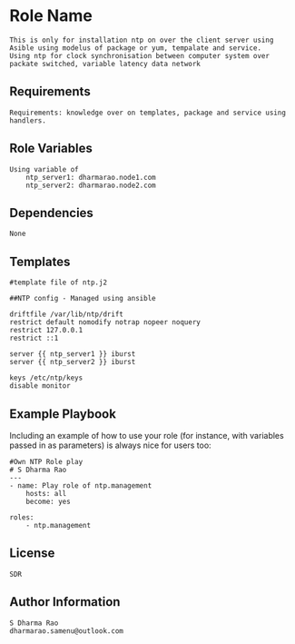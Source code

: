 Role Name
=========

    This is only for installation ntp on over the client server using Asible using modelus of package or yum, tempalate and service.
    Using ntp for clock synchronisation between computer system over packate switched, variable latency data network

Requirements
------------

    Requirements: knowledge over on templates, package and service using handlers.

Role Variables
--------------

    Using variable of 
        ntp_server1: dharmarao.node1.com
        ntp_server2: dharmarao.node2.com

Dependencies
------------

    None

Templates
---------

    #template file of ntp.j2

    ##NTP config - Managed using ansible

    driftfile /var/lib/ntp/drift
    restrict default nomodify notrap nopeer noquery
    restrict 127.0.0.1
    restrict ::1

    server {{ ntp_server1 }} iburst
    server {{ ntp_server2 }} iburst

    keys /etc/ntp/keys
    disable monitor


Example Playbook
----------------

Including an example of how to use your role (for instance, with variables passed in as parameters) is always nice for users too:

    #Own NTP Role play
    # S Dharma Rao
    ---
    - name: Play role of ntp.management
        hosts: all
        become: yes
  
    roles:
        - ntp.management

License
-------

    SDR

Author Information
------------------

    S Dharma Rao
    dharmarao.samenu@outlook.com
